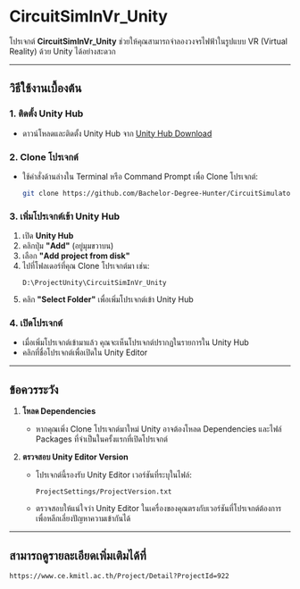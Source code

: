 ﻿# **CircuitSimInVr_Unity**

โปรเจกต์ **CircuitSimInVr_Unity** ช่วยให้คุณสามารถจำลองวงจรไฟฟ้าในรูปแบบ VR (Virtual Reality) ด้วย Unity ได้อย่างสะดวก

---

## **วิธีใช้งานเบื้องต้น**

### 1. **ติดตั้ง Unity Hub**
   - ดาวน์โหลดและติดตั้ง Unity Hub จาก [Unity Hub Download](https://unity.com/download)

### 2. **Clone โปรเจกต์**
   - ใช้คำสั่งด้านล่างใน Terminal หรือ Command Prompt เพื่อ Clone โปรเจกต์:
     ```bash
     git clone https://github.com/Bachelor-Degree-Hunter/CircuitSimulatorOnVRunity.git
     ```

### 3. **เพิ่มโปรเจกต์เข้า Unity Hub**
   1. เปิด **Unity Hub**
   2. คลิกปุ่ม **"Add"** (อยู่มุมขวาบน)
   3. เลือก **"Add project from disk"**
   4. ไปที่โฟลเดอร์ที่คุณ Clone โปรเจกต์มา เช่น:
      ```
      D:\ProjectUnity\CircuitSimInVr_Unity
      ```
   5. คลิก **"Select Folder"** เพื่อเพิ่มโปรเจกต์เข้า Unity Hub

### 4. **เปิดโปรเจกต์**
   - เมื่อเพิ่มโปรเจกต์เข้ามาแล้ว คุณจะเห็นโปรเจกต์ปรากฏในรายการใน Unity Hub
   - คลิกที่ชื่อโปรเจกต์เพื่อเปิดใน Unity Editor

---

## **ข้อควรระวัง**
1. **โหลด Dependencies**
   - หากคุณเพิ่ง Clone โปรเจกต์มาใหม่ Unity อาจต้องโหลด Dependencies และไฟล์ Packages ที่จำเป็นในครั้งแรกที่เปิดโปรเจกต์

2. **ตรวจสอบ Unity Editor Version**
   - โปรเจกต์นี้รองรับ Unity Editor เวอร์ชันที่ระบุในไฟล์:
     ```
     ProjectSettings/ProjectVersion.txt
     ```
   - ตรวจสอบให้แน่ใจว่า Unity Editor ในเครื่องของคุณตรงกับเวอร์ชันที่โปรเจกต์ต้องการ เพื่อหลีกเลี่ยงปัญหาความเข้ากันได้

---
## สามารถดูรายละเอียดเพิ่มเติมได้ที่
```bash
https://www.ce.kmitl.ac.th/Project/Detail?ProjectId=922
```

